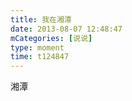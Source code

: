 ```yaml
---
title: 我在湘潭
date: 2013-08-07 12:48:47
mCategories: [说说]
type: moment
time: t124847
---
```


<div id="pics-20130807124847"></div>

<script src="/lib/moment/pics.js"></script>
<script>
var data = [
    {"link": "2013-08-07_000000.jpeg", "type": "shuoshuo"}
];
picsRender(data, "pics-20130807124847");
</script>

湘潭
